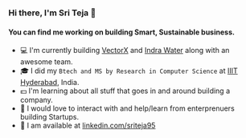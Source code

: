 ### Hi there, I'm Sri Teja 👋

#### You can find me working on building Smart, Sustainable business.

- :computer: I'm currently building [VectorX](http://www.vectorx.co) and [Indra Water](http://www.indrawater.com) along with an awesome team. 
- :mortar_board: I did my `Btech and MS by Research in Computer Science` at [IIIT Hyderabad](http://www.iiit.ac.in), India.
- :dollar: I'm learning about all stuff that goes in and around building a company.
- :raised_hands: I would love to interact with and help/learn from enterprenuers building Startups.
- :email: I am available at [linkedin.com/sriteja95](https://linkedin.com/profile/sriteja95)
